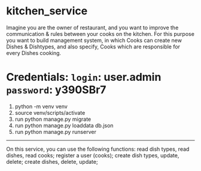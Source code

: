 # kitchen_service
Imagine you are the owner of restaurant, and you want to improve the communication & rules between your cooks on the kitchen. For this purpose you want to build management system, in which Cooks can create new Dishes & Dishtypes, and also specify, Cooks which are responsible for every Dishes cooking.

Credentials:
`login`: **user.admin**
`password`: **y390SBr7**
=====================
1. python -m venv venv
2. source venv/scripts/activate
3. run python manage.py migrate
4. run python manage.py loaddata db.json
5. run python manage.py runserver
-----------------------------------
On this service, you can use the following functions: read dish types, read dishes, read cooks; register a user (cooks); create dish types, update, delete; create dishes, delete, update;
